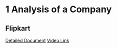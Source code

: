 # 1 Analysis of a Company
 
 ## Flipkart
 [Detailed Document](https://gamma.app/docs/Untitled-95ggyx24ux88k8i)
 [Video Link]()
 
